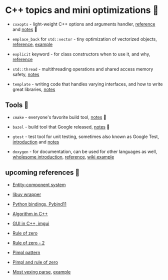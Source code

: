 # C++ topics and mini optimizations :rocket:

* `cxxopts` - light-weight C++ options and arguments handler, [reference](https://github.com/jarro2783/cxxopts) and [notes](topics/cxxopts.md) :hammer:

* `emplace_back` for `std::vector` - tiny optimization of vectorized objects, [reference](https://en.cppreference.com/w/cpp/container/vector/emplace_back), [example](https://stackoverflow.com/questions/48630349/how-do-i-create-multiple-c-threads-without-blocking-the-main-thread-using-join)

* `explicit` keyword - for class constructors when to use it, and why, [reference](https://stackoverflow.com/questions/121162/what-does-the-explicit-keyword-mean)

* `std::thread` - multithreading operations and shared access memory safety, [notes](topics/threads.md)

* `template` - writing code that handles varying interfaces, and how to write great libraries, [notes](topics/template.md)

## Tools :wrench:

* `cmake` - everyone's favorite build tool, [notes](topics/cmake.md) :hammer:

* `bazel` - build tool that Google released, [notes](topics/bazel.md) :hammer:

* `gtest` - test tool for unit testing, sometimes also known as Google Test, [introduction](https://www.youtube.com/watch?v=16FI1-d2P4E) and [notes](topics/gtest.md)

* `doxygen` - for documentation, can be used for other languages as well, [wholesome introduction](https://www.youtube.com/watch?v=TtRn3HsOm1s), [reference](http://www.doxygen.nl/index.html), [wiki example](https://en.wikipedia.org/wiki/Doxygen)

## upcoming references :hammer:

* [Entity-component system](https://github.com/skypjack/entt)

* [libuv wrapper](https://github.com/skypjack/uvw)

* [Python bindings, Pybind11](https://github.com/pybind/pybind11)

* [Algorithm in C++](https://github.com/TheAlgorithms/C-Plus-Plus)

* [GUI in C++, imgui](https://github.com/ocornut/imgui)

* [Rule of zero](http://scottmeyers.blogspot.com/2014/03/a-concern-about-rule-of-zero.html)

* [Rule of zero - 2](https://cpppatterns.com/patterns/rule-of-zero.html#line7)

* [Pimpl pattern](https://dzone.com/articles/the-pimpl-pattern-what-you-should-know)

* [Pimpl and rule of zero](http://oliora.github.io/2015/12/29/pimpl-and-rule-of-zero.html)

* [Most vexing parse](https://en.wikipedia.org/wiki/Most_vexing_parse), [example](https://stackoverflow.com/questions/19615659/c-default-constructor-not-being-called)
